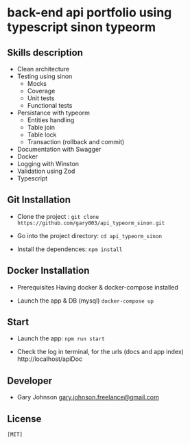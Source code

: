 #  back-end api portfolio using typescript sinon typeorm

## Skills description

- Clean architecture
- Testing using sinon
    * Mocks
    * Coverage
    * Unit tests
    * Functional tests
- Persistance with typeorm
    * Entities handling
    * Table join
    * Table lock
    * Transaction (rollback and commit)
- Documentation with Swagger
- Docker
- Logging with Winston
- Validation using Zod
- Typescript

## Git Installation

- Clone the project :
    `git clone https://github.com/gary003/api_typeorm_sinon.git`

- Go into the project directory:
    `cd api_typeorm_sinon`

- Install the dependences:
    `npm install`

## Docker Installation

- Prerequisites
    Having docker & docker-compose installed

- Launch the app & DB (mysql)
    `docker-compose up`

## Start
- Launch the app:
    `npm run start`

- Check the log in terminal, for the urls (docs and app index)
    http://localhost/apiDoc

## Developer

 - Gary Johnson <gary.johnson.freelance@gmail.com>

## License

    [MIT]
